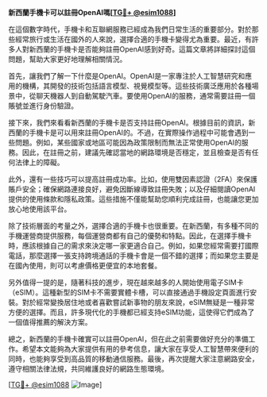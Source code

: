 **新西蘭手機卡可以註冊OpenAI嗎[[TG💪+ @esim1088](https://t.me/s/esim1088)]**

在這個數字時代，手機卡和互聯網服務已經成為我們日常生活的重要部分。對於那些經常旅行或生活在國外的人來說，選擇合適的手機卡變得尤為重要。最近，有許多人對新西蘭的手機卡是否能夠註冊OpenAI感到好奇。這篇文章將詳細探討這個問題，幫助大家更好地理解相關情況。

首先，讓我們了解一下什麼是OpenAI。OpenAI是一家專注於人工智慧研究和應用的機構，其開發的技術包括語言模型、視覺模型等。這些技術廣泛應用於各種場景中，從聊天機器人到自動駕駛汽車。要使用OpenAI的服務，通常需要註冊一個賬號並進行身份驗證。

接下來，我們來看看新西蘭的手機卡是否支持註冊OpenAI。根據目前的資訊，新西蘭的手機卡是可以用來註冊OpenAI的。不過，在實際操作過程中可能會遇到一些問題。例如，某些國家或地區可能因為政策限制而無法正常使用OpenAI的服務。因此，在註冊之前，建議先確認當地的網路環境是否穩定，並且檢查是否有任何法律上的障礙。

此外，還有一些技巧可以提高註冊成功率。比如，使用雙因素認證（2FA）來保護賬戶安全；確保網路連接良好，避免因斷線導致註冊失敗；以及仔細閱讀OpenAI提供的使用條款和隱私政策。這些措施不僅能幫助您順利完成註冊，也能讓您更加放心地使用該平台。

除了技術層面的考量之外，選擇合適的手機卡也很重要。在新西蘭，有多種不同的手機運營商提供服務，每個運營商都有自己的優勢和特點。因此，在選擇手機卡時，應該根據自己的需求來決定哪一家更適合自己。例如，如果您經常需要打國際電話，那麼選擇一張支持跨境通話的手機卡會是一個不錯的選擇；而如果您主要是在國內使用，則可以考慮價格更便宜的本地套餐。

另外值得一提的是，隨著科技的進步，現在越來越多的人開始使用電子SIM卡（eSIM）。這種新型的SIM卡不需要實體卡槽，可以直接通過手機設定頁面進行安裝。對於經常變換居住地或者喜歡嘗試新事物的朋友來說，eSIM無疑是一種非常方便的選擇。而且，許多現代化的手機都已經支持eSIM功能，這使得它們成為了一個值得推薦的解決方案。

總之，新西蘭的手機卡確實可以註冊OpenAI，但在此之前需要做好充分的準備工作。希望本文能夠為大家提供有用的參考信息，讓大家在享受人工智慧帶來便利的同時，也能夠享受到高品質的移動通信服務。最後，再次提醒大家注意網路安全，遵守相關法律法規，共同維護良好的網路生態環境。

[[TG💪+ @esim1088](https://t.me/s/esim1088) ![Image](https://i.postimg.cc/4NQfJmqS/Snipaste-2025-05-13-00-14-12.png)]